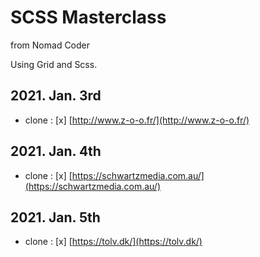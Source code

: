 # SCSS Masterclass

from Nomad Coder

Using Grid and Scss.

## 2021. Jan. 3rd

- clone : [x] [http://www.z-o-o.fr/](http://www.z-o-o.fr/)

## 2021. Jan. 4th

- clone : [x] [https://schwartzmedia.com.au/](https://schwartzmedia.com.au/)

## 2021. Jan. 5th

- clone : [x] [https://tolv.dk/](https://tolv.dk/)
